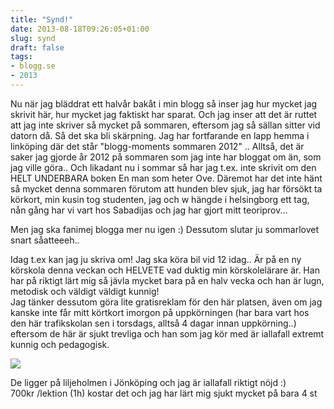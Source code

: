 ```yaml
---
title: "Synd!"
date: 2013-08-18T09:26:05+01:00
slug: synd
draft: false
tags:
- blogg.se
- 2013
---
```

Nu när jag bläddrat ett halvår bakåt i min blogg så inser jag hur mycket jag skrivit här, hur mycket jag faktiskt har sparat. Och jag inser att det är ruttet att jag inte skriver så mycket på sommaren, eftersom jag så sällan sitter vid datorn då. Så det ska bli skärpning. Jag har fortfarande en lapp hemma i linköping där det står "blogg-moments sommaren 2012" .. Alltså, det är saker jag gjorde år 2012 på sommaren som jag inte har bloggat om än, som jag ville göra.. Och likadant nu i sommar så har jag t.ex. inte skrivit om den HELT UNDERBARA boken En man som heter Ove. Däremot har det inte hänt så mycket denna sommaren förutom att hunden blev sjuk, jag har försökt ta körkort, min kusin tog studenten, jag och w hängde i helsingborg ett tag, nån gång har vi vart hos Sabadijas och jag har gjort mitt teoriprov...  
  
Men jag ska fanimej blogga mer nu igen :) Dessutom slutar ju sommarlovet snart såatteeeh..  
  
Idag t.ex kan jag ju skriva om! Jag ska köra bil vid 12 idag.. Är på en ny körskola denna veckan och HELVETE vad duktig min körskolelärare är. Han har på riktigt lärt mig så jävla mycket bara på en halv vecka och han är lugn, metodisk och väldigt väldigt kunnig!  
Jag tänker dessutom göra lite gratisreklam för den här platsen, även om jag kanske inte får mitt körtkort imorgon på uppkörningen (har bara vart hos den här trafikskolan sen i torsdags, alltså 4 dagar innan uppkörning..) eftersom de här är sjukt trevliga och han som jag kör med är iallafall extremt kunnig och pedagogisk.

![](/assets/images/blogg.se/din_trafikskola_liljeholmen__521076e0ddf2b34d374a0ccf.jpg)

De ligger på liljeholmen i Jönköping och jag är iallafall riktigt nöjd :)  
700kr /lektion (1h) kostar det och jag har lärt mig sjukt mycket på bara 4 st